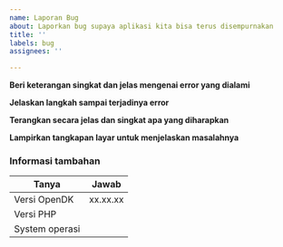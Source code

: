 ```yaml
---
name: Laporan Bug
about: Laporkan bug supaya aplikasi kita bisa terus disempurnakan
title: ''
labels: bug
assignees: ''

---
```


**Beri keterangan singkat dan jelas mengenai error yang dialami**



**Jelaskan langkah sampai terjadinya error**



**Terangkan secara jelas dan singkat apa yang diharapkan**



**Lampirkan tangkapan layar untuk menjelaskan masalahnya**




### Informasi tambahan 

| Tanya                    | Jawab
| ----------------  | ---
| Versi OpenDK     | xx.xx.xx
| Versi PHP            | 
| System operasi   |

